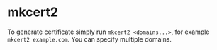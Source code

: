 # mkcert2

To generate certificate simply run `mkcert2 <domains...>`, for example `mkcert2 example.com`.
You can specify multiple domains.
